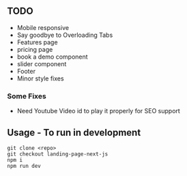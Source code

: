 ## TODO

- Mobile responsive
- Say goodbye to Overloading Tabs
- Features page
- pricing page
- book a demo component
- slider component
- Footer
- Minor style fixes

### Some Fixes

- Need Youtube Video id to play it properly for SEO support

## Usage - To run in development

```
git clone <repo>
git checkout landing-page-next-js
npm i
npm run dev
```
